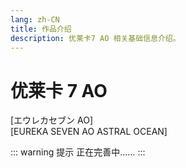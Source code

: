 ```yaml
---
lang: zh-CN
title: 作品介绍
description: 优莱卡7 AO 相关基础信息介绍。
---
```


# 优莱卡 7 AO

<script setup>
const docInfo = [
  {label:'原名',value:'エウレカセブン AO'},
  {label:'译名', value:'交响诗篇 AO'},
  {label:'地区',value:'日本'},
  {label:'放送时间',value:'2012/4/12 - 2012/9/27\n23-24 话：2012/11/19'},
  {label:'总话数',value:'24 话+1 话 OVA+1 话最终章'},
  {label:'制作公司',value:'BONES'},
  {label:'监督',value:'京田知己'},
  {label:'编剧',value:'会川升'},
  {label:'角色设计',value:'吉田健一\n 织田广之'},
  {label:'音乐',value:'中村弘二'},
  {label:'播放平台',value:'每日放送／东京放送'},
  {label:'播放状态',value:'已完结'},
  {label:'在线观看',value:`<a href='https://www.bilibili.com/bangumi/media/md791/' target="__blank">哔哩哔哩</a>`}
]
</script>

<Badge type="tip" text="动画" vertical="middle" />
<Badge type="tip" text="2012" vertical="middle" />
<Badge type="warning" text="全24话+1话OVA+1话最终章" vertical="middle" />

[エウレカセブン AO]  
[EUREKA SEVEN AO ASTRAL OCEAN]

<DocInfoCard image="/imgs/cover/ao.jpg" :info="docInfo" />

::: warning 提示
正在完善中……
:::

<div style="height: 600px"></div>
